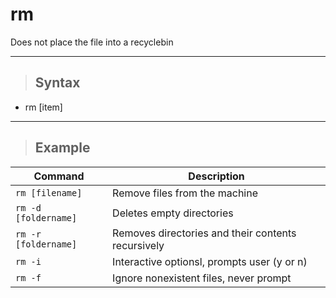 # rm

Does not place the file into a recyclebin

---

> ## **Syntax**

- rm [item]

---

> ## **Example**

| **Command**   | **Description**   | 
| --------------|-------------------|
| `rm [filename]` | Remove files from the machine |
| `rm -d [foldername]` | Deletes empty directories |
| `rm -r [foldername]` | Removes directories and their contents recursively |
| `rm -i` | Interactive optionsl, prompts user (y or n) |
| `rm -f` | Ignore nonexistent files, never prompt |